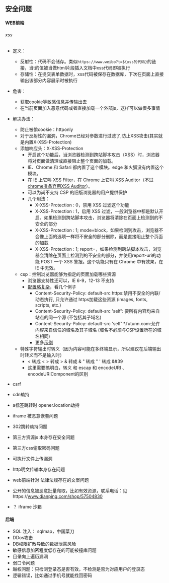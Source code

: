 
## 安全问题

#### WEB前端
######  xss
- 定义：
    - 反射性：代码不会储存。类似`https://www.weibo?t=${xss的代码}`的链接，当t的值被当做html片段插入文档中xss代码即被执行
    - 存储性：在提交表单数据时，xss代码被保存在数据库，下次在页面上直接输出该部分内容展示时被执行
- 危害：
    - 获取cookie等敏感信息并传输出去
    - 在当前页面加入恶意代码或者直接加载一个外部js，这样可以做很多事情
- 解决办法：
    - 防止被偷cookie：httponly
    - 对于反射性的漏洞，Chrome已经对参数进行过滤了,防止XSS攻击(其实就是内置X-XSS-Protection)
    - 添加响应头：X-XSS-Protection
        - 开启这个功能后，当浏览器检测到跨站脚本攻击（XSS）时，浏览器将对页面做清理或直接阻止整个页面的加载。
        - IE、Chrome 和 Safari 都内置了这个模块。edge 和火狐没有内置这个模块。
        - 在 IE 上它叫 XSS Filter，在 Chrome 上它叫 XSS Auditor（不过[chrome准备弃用XSS Auditor](https://linux.cn/article-11112-1.html)）。
        - 可以为尚不支持 CSP 的旧版浏览器的用户提供保护
        - 几个用法：
            - X-XSS-Protection : 0，禁用 XSS 过滤这个功能
            - X-XSS-Protection : 1，启用 XSS 过滤，一般浏览器中都是默认开启。如果检测到跨站脚本攻击，浏览器将清除在页面上检测到的不安全的部分
            - X-XSS-Protection : 1; mode=block，如果检测到攻击，浏览器不会像上面的选项一样将不安全的部分删除，而是直接阻止整个页面的加载
            - X-XSS-Protection : 1; report=<reporting-uri>，如果检测到跨站脚本攻击，浏览器会清除在页面上检测到的不安全的部分，并使用report-uri的功能 POST 一个 XSS 警报。这个功能只有在 Chrome 中有效果，在 IE 中无效。
    - csp：控制浏览器能够为指定的页面加载哪些资源
        - 浏览器支持性还可以，IE 6-9，12-13 不支持
        - [配置略复杂](https://developer.mozilla.org/zh-CN/docs/Web/HTTP/Headers/Content-Security-Policy)，看几个例子
            - Content-Security-Policy: default-src https:禁用不安全的内联/动态执行, 只允许通过 https加载这些资源 (images, fonts, scripts, etc.)
            - Content-Security-Policy: default-src 'self': 要所有内容均来自站点的同一个源 (不包括其子域名)
            - Content-Security-Policy: default-src 'self' *.futunn.com:允许内容来自信任的域名及其子域名 (域名不必须与CSP设置所在的域名相同)
            - 更多[示例](https://infosec.mozilla.org/guidelines/web_security#examples-4)
    - 特殊字符输出时转义（因为内容可能在多终端显示，所以建议在后端输出时转义而不是输入时）
        - < 转成 &lt; > 转成 &gt; & 转成 &amp; " 转成 &quot; ' 转成 &#39
        - 这里需要搞明白，转义 和 escap 和 encodeURI 、encodeURIComponent的区别

- csrf
- cdn劫持
- a标签跳转时 opener.location劫持
- iframe 被恶意嵌套问题
- 302跳转劫持问题
- 第三方资源js 本身存在安全问题
- 第三方css偷取密码问题
- 可执行文件上传漏洞
- http明文传输本身存在问题
- web前端针对 法律法规存在的文案问题
- 公开的信息被恶意批量爬取，比如有效资源，联系电话：见https://www.dianping.com/shop/57504830

- ？ iframe 沙箱
#### 后端

- SQL 注入： sqlmap，中国菜刀
- DDos攻击
- DB权限扩散导致的数据泄露风险
- 敏感信息加密程度低存在的可能被撞库问题
- 目录向上遍历漏洞
- 弱口令问题
- 越权问题：只检测登录态是否有效，不检测是否为对应用户的登录态
- 逻辑错误，比如通过手机号就能找回密码
